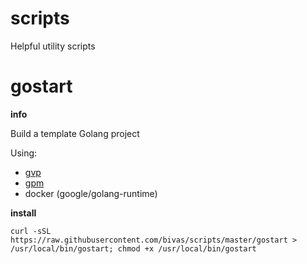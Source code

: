 scripts
=======

Helpful utility scripts

gostart
=======
**info**

Build a template Golang project

Using:
- [gvp](https://github.com/pote/gvp)
- [gpm](https://github.com/pote/gpm)
- docker (google/golang-runtime)

**install** 

`curl -sSL https://raw.githubusercontent.com/bivas/scripts/master/gostart > /usr/local/bin/gostart; chmod +x /usr/local/bin/gostart`
